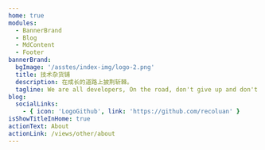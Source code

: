 ```yaml
---
home: true
modules:
  - BannerBrand
  - Blog
  - MdContent
  - Footer
bannerBrand:
  bgImage: '/asstes/index-img/logo-2.png'
  title: 技术杂货铺
  description: 在成长的道路上披荆斩棘。
  tagline: We are all developers, On the road, don't give up and don't give up.
blog:
  socialLinks:
    - { icon: 'LogoGithub', link: 'https://github.com/recoluan' }
isShowTitleInHome: true
actionText: About
actionLink: /views/other/about
---
```

<style>
  .description,.tagline {
    color:#fff;
  }
</style>